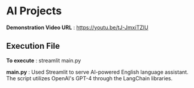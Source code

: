 # AI Projects
**Demonstration Video URL** :  https://youtu.be/tJ-JmxiTZIU

## Execution File
**To execute** : streamlit main.py
		    
**main.py** : Used Streamlit  to serve  AI-powered English language assistant. The script utilizes OpenAI's GPT-4 through the LangChain libraries.


